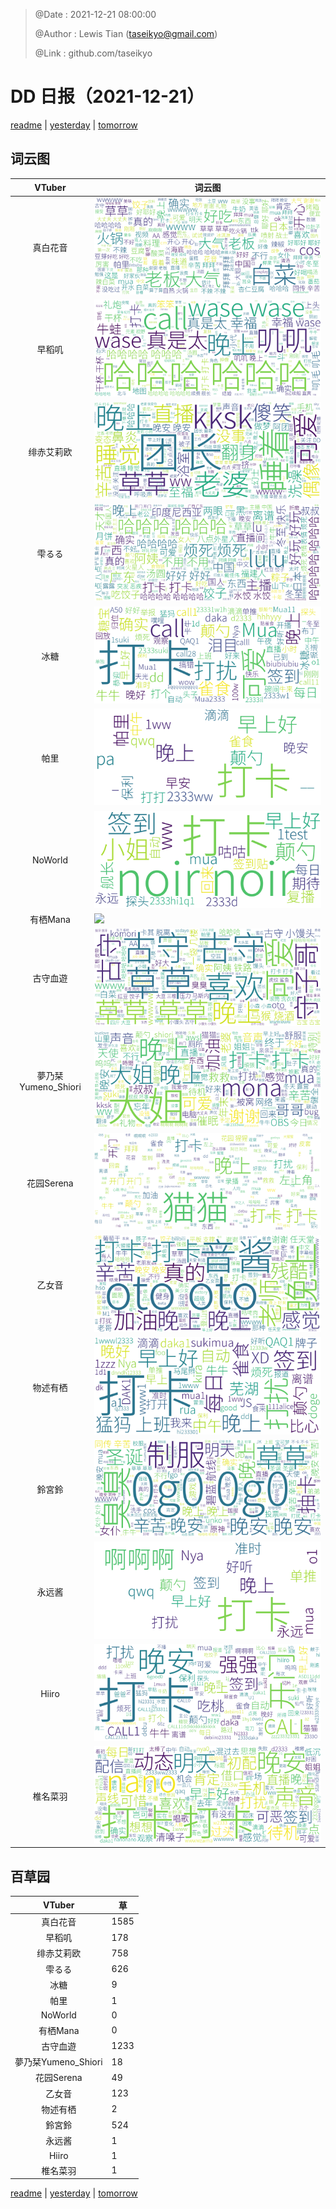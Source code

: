 > @Date    : 2021-12-21 08:00:00
>
> @Author  : Lewis Tian (taseikyo@gmail.com)
>
> @Link    : github.com/taseikyo

# DD 日报（2021-12-21）

[readme](../README.md) | [yesterday](2021-12-20.md) | [tomorrow](2021-12-22.md)

## 词云图

|VTuber|词云图|
|:-:|-|
|真白花音|![](../../images/daily/21402309_2021-12-21_purge_wordcloud.png)|
|早稻叽|![](../../images/daily/41682_2021-12-21_purge_wordcloud.png)|
|绯赤艾莉欧|![](../../images/daily/21396545_2021-12-21_purge_wordcloud.png)|
|雫るる|![](../../images/daily/21013446_2021-12-21_purge_wordcloud.png)|
|冰糖|![](../../images/daily/876396_2021-12-21_purge_wordcloud.png)|
|帕里|![](../../images/daily/4895312_2021-12-21_purge_wordcloud.png)|
|NoWorld|![](../../images/daily/21448649_2021-12-21_purge_wordcloud.png)|
|有栖Mana|![](../../images/daily/6542258_2021-12-21_purge_wordcloud.png)|
|古守血遊|![](../../images/daily/8725120_2021-12-21_purge_wordcloud.png)|
|夢乃栞Yumeno_Shiori|![](../../images/daily/14052636_2021-12-21_purge_wordcloud.png)|
|花园Serena|![](../../images/daily/14327465_2021-12-21_purge_wordcloud.png)|
|乙女音|![](../../images/daily/21320551_2021-12-21_purge_wordcloud.png)|
|物述有栖|![](../../images/daily/21449083_2021-12-21_purge_wordcloud.png)|
|鈴宮鈴|![](../../images/daily/21685677_2021-12-21_purge_wordcloud.png)|
|永远酱|![](../../images/daily/21701071_2021-12-21_purge_wordcloud.png)|
|Hiiro|![](../../images/daily/21919321_2021-12-21_purge_wordcloud.png)|
|椎名菜羽|![](../../images/daily/22347054_2021-12-21_purge_wordcloud.png)|

## 百草园

|VTuber|草|
|:-:|-|
|真白花音|1585|
|早稻叽|178|
|绯赤艾莉欧|758|
|雫るる|626|
|冰糖|9|
|帕里|1|
|NoWorld|0|
|有栖Mana|0|
|古守血遊|1233|
|夢乃栞Yumeno_Shiori|18|
|花园Serena|49|
|乙女音|123|
|物述有栖|2|
|鈴宮鈴|524|
|永远酱|1|
|Hiiro|1|
|椎名菜羽|1|

[readme](../README.md) | [yesterday](2021-12-20.md) | [tomorrow](2021-12-22.md)
